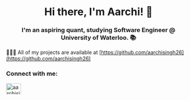 <h1 align="center">Hi there, I'm Aarchi! 👋</h1>
<h3 align="center">I'm an aspiring quant, studying Software Engineer @ University of Waterloo. 📚</h3>

👩🏻‍💻 All of my projects are available at [https://github.com/aarchisingh26](https://github.com/aarchisingh26)

<h3 align="left">Connect with me:</h3>
<p align="left">
<a href="https://linkedin.com/in/aarchisingh" target="blank"><img align="center" src="https://raw.githubusercontent.com/rahuldkjain/github-profile-readme-generator/master/src/images/icons/Social/linked-in-alt.svg" alt="aarchisingh" height="30" width="40" /></a>
</p>
